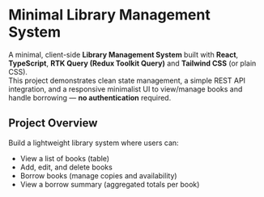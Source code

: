 # Minimal Library Management System

A minimal, client-side **Library Management System** built with **React**, **TypeScript**, **RTK Query (Redux Toolkit Query)** and **Tailwind CSS** (or plain CSS).  
This project demonstrates clean state management, a simple REST API integration, and a responsive minimalist UI to view/manage books and handle borrowing — **no authentication** required.

## Project Overview

Build a lightweight library system where users can:

-   View a list of books (table)
-   Add, edit, and delete books
-   Borrow books (manage copies and availability)
-   View a borrow summary (aggregated totals per book)
